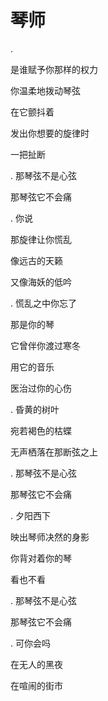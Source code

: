 # 琴师

.

是谁赋予你那样的权力

你温柔地拨动琴弦

在它颤抖着

发出你想要的旋律时

一把扯断


.
那琴弦不是心弦

那琴弦它不会痛



.
你说

那旋律让你慌乱

像远古的天籁

又像海妖的低吟


.
慌乱之中你忘了

那是你的琴

它曾伴你渡过寒冬

用它的音乐

医治过你的心伤



.
昏黄的树叶

宛若褐色的枯蝶

无声栖落在那断弦之上



.
那琴弦不是心弦

那琴弦它不会痛



.
夕阳西下

映出琴师决然的身影

你背对着你的琴

看也不看



.
那琴弦不是心弦

那琴弦它不会痛



.
可你会吗

在无人的黑夜

在喧闹的街市












